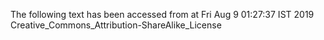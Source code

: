 The following text has been accessed from at Fri Aug 9 01:27:37 IST 2019
Creative_Commons_Attribution-ShareAlike_License
